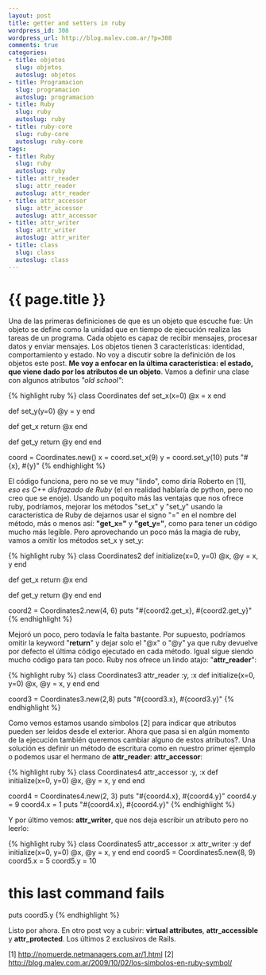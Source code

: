 ```yaml
--- 
layout: post
title: getter and setters in ruby
wordpress_id: 308
wordpress_url: http://blog.malev.com.ar/?p=308
comments: true
categories: 
- title: objetos
  slug: objetos
  autoslug: objetos
- title: Programacion
  slug: programacion
  autoslug: programacion
- title: Ruby
  slug: ruby
  autoslug: ruby
- title: ruby-core
  slug: ruby-core
  autoslug: ruby-core
tags: 
- title: Ruby
  slug: ruby
  autoslug: ruby
- title: attr_reader
  slug: attr_reader
  autoslug: attr_reader
- title: attr_accessor
  slug: attr_accessor
  autoslug: attr_accessor
- title: attr_writer
  slug: attr_writer
  autoslug: attr_writer
- title: class
  slug: class
  autoslug: class
---
```

{{ page.title }}
================
Una de las primeras definiciones de que es un objeto que escuche fue:
Un objeto se define como la unidad que en tiempo de ejecución realiza las tareas de un programa. Cada objeto es capaz de recibir mensajes, procesar datos y enviar mensajes. Los objetos tienen 3 características: identidad, comportamiento y estado.
No voy a discutir sobre la definición de los objetos este post. **Me voy a enfocar en la última característica: el estado, que viene dado por los atributos de un objeto**. Vamos a definir una clase con algunos atributos _"old school"_:

{% highlight ruby %}
class Coordinates
  def set_x(x=0)
    @x = x
  end
  
  def set_y(y=0)
    @y = y
  end
  
  def get_x
    return @x
  end
  
  def get_y
   return @y
  end
end

coord = Coordinates.new()
x = coord.set_x(9)
y = coord.set_y(10)
puts "#{x}, #{y}"
{% endhighlight %}

El código funciona, pero no se ve muy "lindo", como diría Roberto en [1], _eso es C++ disfrazado de Ruby_ (el en realidad hablaría de python, pero no creo que se enoje). Usando un poquito más las ventajas que nos ofrece ruby, podríamos, mejorar los métodos "set_x" y "set_y" usando la característica de Ruby de dejarnos usar el signo "=" en el nombre del método, más o menos así: **"get_x="** y **"get_y="**, como para tener un código mucho más legible. Pero aprovechando un poco más la magia de ruby, vamos a omitir los métodos set_x y set_y:

{% highlight ruby %}
class Coordinates2
  def initialize(x=0, y=0)
    @x, @y = x, y
  end

  def get_x
    return @x
  end
  
  def get_y
   return @y
  end
end  

coord2 = Coordinates2.new(4, 6)
puts "#{coord2.get_x}, #{coord2.get_y}"
{% endhighlight %}

Mejoró un poco, pero todavía le falta bastante. Por supuesto, podríamos omitir la keyword "**return**" y dejar solo el "@x" o "@y" ya que ruby devuelve por defecto el última código ejecutado en cada método. Igual sigue siendo mucho código para tan poco.
Ruby nos ofrece un lindo atajo: "**attr_reader**":

{% highlight ruby %}
class Coordinates3
  attr_reader :y, :x
  def initialize(x=0, y=0)
    @x, @y = x, y
  end
end

coord3 = Coordinates3.new(2,8)
puts "#{coord3.x}, #{coord3.y}"
{% endhighlight %}

Como vemos estamos usando símbolos [2] para indicar que atributos pueden ser leidos desde el exterior. Ahora que pasa si en algún momento de la ejecución también queremos cambiar alguno de estos atributos?. Una solución es definir un método de escritura como en nuestro primer ejemplo o podemos usar el hermano de **attr_reader**: **attr_accessor**:

{% highlight ruby %}
class Coordinates4
  attr_accessor :y, :x
  def initialize(x=0, y=0)
    @x, @y = x, y
  end
end

coord4 = Coordinates4.new(2, 3)
puts "#{coord4.x}, #{coord4.y}"
coord4.y = 9
coord4.x = 1
puts "#{coord4.x}, #{coord4.y}"
{% endhighlight %}


Y por último vemos: **attr_writer**, que nos deja escribir un atributo pero no leerlo:

{% highlight ruby %}
class Coordinates5
  attr_accessor :x
  attr_writer :y
  def initialize(x=0, y=0)
    @x, @y = x, y
  end
end
coord5 = Coordinates5.new(8, 9)
coord5.x = 5
coord5.y = 10
# this last command fails
puts coord5.y
{% endhighlight %}

Listo por ahora. En otro post voy a cubrir: **virtual attributes**, **attr_accessible** y **attr_protected**. Los últimos 2 exclusivos de Rails.

[1] http://nomuerde.netmanagers.com.ar/1.html
[2] http://blog.malev.com.ar/2009/10/02/los-simbolos-en-ruby-symbol/
